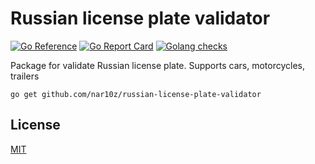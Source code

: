 # Russian license plate validator

[![Go Reference](https://pkg.go.dev/badge/github.com/nar10z/russian-license-plate-validator.svg)](https://pkg.go.dev/github.com/nar10z/russian-license-plate-validator)
[![Go Report Card](https://goreportcard.com/badge/github.com/nar10z/russian-license-plate-validator)](https://goreportcard.com/report/github.com/nar10z/russian-license-plate-validator)
[![Golang checks](https://github.com/nar10z/russian-license-plate-validator/actions/workflows/golang.yml/badge.svg)](https://github.com/nar10z/russian-license-plate-validator/actions/workflows/golang.yml)

Package for validate Russian license plate. Supports cars, motorcycles, trailers

```
go get github.com/nar10z/russian-license-plate-validator
```


## License

[MIT](https://raw.githubusercontent.com/nar10z/russian-license-plate-validator/main/LICENSE)